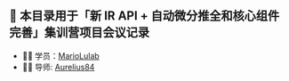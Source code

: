 ## 🚀 本目录用于「新 IR API + 自动微分推全和核心组件完善」集训营项目会议记录

- 👨‍💻 学员：[MarioLulab](https://github.com/MarioLulab)
- 👦🏻​ 导师: [Aurelius84](https://github.com/Aurelius84)